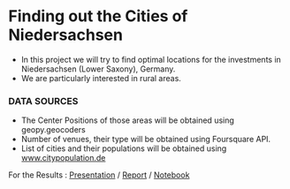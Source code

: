 # Finding out the Cities of Niedersachsen

- In this project we will try to find optimal locations for the investments in Niedersachsen (Lower Saxony), Germany.
- We are particularly interested in rural areas.

### DATA SOURCES
- The Center Positions of those areas will be obtained using geopy.geocoders
- Number of venues, their type will be obtained using Foursquare API.
- List of cities and their populations will be obtained using www.citypopulation.de

For the Results : <a href="https://github.com/fahricigdem/Finding-out-the-Cities-of-Niedersachsen-Coursera-Capstone-/blob/master/Presentation(Cities%20of%20Niedersachsen).pdf">Presentation</a> / 
<a href="https://github.com/fahricigdem/Finding-out-the-Cities-of-Niedersachsen-Coursera-Capstone-/blob/master/Report%20(Cities%20of%20Niedersachsen).pdf">Report</a> / 
<a href="https://github.com/fahricigdem/Finding-out-the-Cities-of-Niedersachsen-Coursera-Capstone-/blob/master/Notebook-Codes%20(Cities%20of%20Niedersachsen).ipynb">Notebook</a> 
